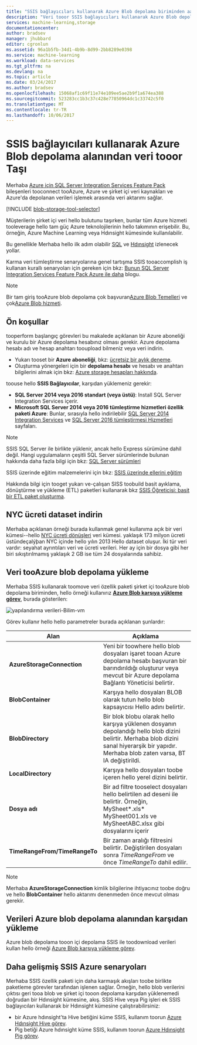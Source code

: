 ```yaml
---
title: "SSIS bağlayıcıları kullanarak Azure Blob depolama biriminden aaaMove veri tooor | Microsoft Docs"
description: "Veri tooor SSIS bağlayıcıları kullanarak Azure Blob depolama alanından taşıyın."
services: machine-learning,storage
documentationcenter: 
author: bradsev
manager: jhubbard
editor: cgronlun
ms.assetid: 96a1b5fb-34d1-4b9b-8d99-2bb8289e0398
ms.service: machine-learning
ms.workload: data-services
ms.tgt_pltfrm: na
ms.devlang: na
ms.topic: article
ms.date: 03/24/2017
ms.author: bradsev
ms.openlocfilehash: 15068af1c69f11e74e109ee5ae2b9f1a674ea388
ms.sourcegitcommit: 523283cc1b3c37c428e77850964dc1c33742c5f0
ms.translationtype: MT
ms.contentlocale: tr-TR
ms.lasthandoff: 10/06/2017
---
```

# <a name="move-data-tooor-from-azure-blob-storage-using-ssis-connectors"></a>SSIS bağlayıcıları kullanarak Azure Blob depolama alanından veri tooor Taşı
Merhaba [Azure için SQL Server Integration Services Feature Pack](https://msdn.microsoft.com/library/mt146770.aspx) bileşenleri tooconnect tooAzure, Azure ve şirket içi veri kaynakları ve Azure'da depolanan verileri işlemek arasında veri aktarımı sağlar.

[!INCLUDE [blob-storage-tool-selector](../../includes/machine-learning-blob-storage-tool-selector.md)]

Müşterilerin şirket içi veri hello bulutunu taşırken, bunlar tüm Azure hizmeti tooleverage hello tam güç Azure teknolojilerinin hello takımının erişebilir. Bu, örneğin, Azure Machine Learning veya Hdınsight kümesinde kullanılabilir.

Bu genellikle Merhaba hello ilk adım olabilir [SQL](machine-learning-data-science-process-sql-walkthrough.md) ve [Hdınsight](machine-learning-data-science-process-hive-walkthrough.md) izlenecek yollar.

Karma veri tümleştirme senaryolarına genel tartışma SSIS tooaccomplish iş kullanan kurallı senaryoları için gereken için bkz: [Bunun SQL Server Integration Services Feature Pack Azure ile daha](http://blogs.msdn.com/b/ssis/archive/2015/06/25/doing-more-with-sql-server-integration-services-feature-pack-for-azure.aspx) blogu.

> [!NOTE]
> Bir tam giriş tooAzure blob depolama çok başvuran[Azure Blob Temelleri](../storage/blobs/storage-dotnet-how-to-use-blobs.md) ve çok[Azure Blob hizmeti](https://msdn.microsoft.com/library/azure/dd179376.aspx).
> 
> 

## <a name="prerequisites"></a>Ön koşullar
tooperform başlangıç görevleri bu makalede açıklanan bir Azure aboneliği ve kurulu bir Azure depolama hesabınız olması gerekir. Azure depolama hesabı adı ve hesap anahtarı tooupload bilmeniz veya veri indirin.

* Yukarı tooset bir **Azure aboneliği**, bkz: [ücretsiz bir aylık deneme](https://azure.microsoft.com/pricing/free-trial/).
* Oluşturma yönergeleri için bir **depolama hesabı** ve hesabı ve anahtarı bilgilerini almak için bkz: [Azure storage hesapları hakkında](../storage/common/storage-create-storage-account.md).

toouse hello **SSIS Bağlayıcılar**, karşıdan yüklemeniz gerekir:

* **SQL Server 2014 veya 2016 standart (veya üstü)**: Install SQL Server Integration Services içerir.
* **Microsoft SQL Server 2014 veya 2016 tümleştirme hizmetleri özellik paketi Azure**: Bunlar, sırasıyla hello indirilebilir [SQL Server 2014 Integration Services](http://www.microsoft.com/download/details.aspx?id=47366) ve [SQL Server 2016 tümleştirmesi Hizmetleri](https://www.microsoft.com/download/details.aspx?id=49492) sayfaları.

> [!NOTE]
> SSIS SQL Server ile birlikte yüklenir, ancak hello Express sürümüne dahil değil. Hangi uygulamaların çeşitli SQL Server sürümlerinde bulunan hakkında daha fazla bilgi için bkz: [SQL Server sürümleri](http://www.microsoft.com/en-us/server-cloud/products/sql-server-editions/)
> 
> 

SSIS üzerinde eğitim malzemelerini için bkz: [SSIS üzerinde ellerini eğitim](http://www.microsoft.com/download/details.aspx?id=20766)

Hakkında bilgi için tooget yukarı ve-çalışan SISS toobuild basit ayıklama, dönüştürme ve yükleme (ETL) paketleri kullanarak bkz [SSIS Öğreticisi: basit bir ETL paket oluşturma](https://msdn.microsoft.com/library/ms169917.aspx).

## <a name="download-nyc-taxi-dataset"></a>NYC ücreti dataset indirin
Merhaba açıklanan örneği burada kullanmak genel kullanıma açık bir veri kümesi--hello [NYC ücreti dönüşleri](http://www.andresmh.com/nyctaxitrips/) veri kümesi. yaklaşık 173 milyon ücreti üstündeçalýþan NYC içinde hello yılın 2013 Hello dataset oluşur. İki tür veri vardır: seyahat ayrıntıları veri ve ücreti verileri. Her ay için bir dosya gibi her biri sıkıştırılmamış yaklaşık 2 GB ise tüm 24 dosyalarında sahibiz.

## <a name="upload-data-tooazure-blob-storage"></a>Veri tooAzure blob depolama yükleme
Merhaba SSIS kullanarak toomove veri özellik paketi şirket içi tooAzure blob depolama biriminden, hello örneği kullanırız [ **Azure Blob karşıya yükleme görev**](https://msdn.microsoft.com/library/mt146776.aspx), burada gösterilen:

![yapılandırma verileri-Bilim-vm](./media/machine-learning-data-science-move-data-to-azure-blob-using-ssis/ssis-azure-blob-upload-task.png)

Görev kullanır hello hello parametreler burada açıklanan şunlardır:

| Alan | Açıklama |
| --- | --- |
| **AzureStorageConnection** |Yeni bir toowhere hello blob dosyaları işaret tooan Azure depolama hesabı başvuran bir barındırıldığı oluşturur veya mevcut bir Azure depolama Bağlantı Yöneticisi belirtir. |
| **BlobContainer** |Karşıya hello dosyaları BLOB olarak tutun hello blob kapsayıcısı Hello adını belirtir. |
| **BlobDirectory** |Bir blok blobu olarak hello karşıya yüklenen dosyanın depolandığı hello blob dizini belirtir. Merhaba blob dizini sanal hiyerarşik bir yapıdır. Merhaba blob zaten varsa, BT IA değiştirildi. |
| **LocalDirectory** |Karşıya hello dosyaları toobe içeren hello yerel dizini belirtir. |
| **Dosya adı** |Bir ad filtre tooselect dosyaları hello belirtilen ad deseni ile belirtir. Örneğin, MySheet\*.xls\* MySheet001.xls ve MySheetABC.xlsx gibi dosyalarını içerir |
| **TimeRangeFrom/TimeRangeTo** |Bir zaman aralığı filtresini belirtir. Değiştirilen dosyaları sonra *TimeRangeFrom* ve önce *TimeRangeTo* dahil edilir. |

> [!NOTE]
> Merhaba **AzureStorageConnection** kimlik bilgilerine ihtiyacınız toobe doğru ve hello **BlobContainer** hello aktarımı denenmeden önce mevcut olması gerekir.
> 
> 

## <a name="download-data-from-azure-blob-storage"></a>Verileri Azure blob depolama alanından karşıdan yükleme
Azure blob depolama tooon içi depolama SSIS ile toodownload verileri kullan hello örneği [Azure Blob karşıya yükleme görev](https://msdn.microsoft.com/library/mt146779.aspx).

## <a name="more-advanced-ssis-azure-scenarios"></a>Daha gelişmiş SSIS Azure senaryoları
Merhaba SSIS özellik paketi için daha karmaşık akışları toobe birlikte paketleme görevler tarafından işlenen sağlar. Örneğin, hello blob verilerini çıktısı geri tooa blob ve şirket içi tooon depolama karşıdan yüklenemedi doğrudan bir Hdınsight kümesine, akış. SSIS Hive veya Pig işleri ek SSIS bağlayıcıları kullanarak bir Hdınsight kümesine çalıştırabilirsiniz:

* bir Azure hdınsight'ta Hive betiğini küme SSIS, kullanım toorun [Azure Hdınsight Hive görev](https://msdn.microsoft.com/library/mt146771.aspx).
* Pig betiği Azure hdınsight küme SSIS, kullanım toorun [Azure Hdınsight Pig görev](https://msdn.microsoft.com/library/mt146781.aspx).

